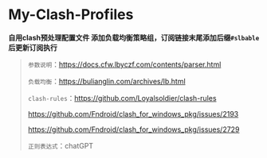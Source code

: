 # My-Clash-Profiles
**自用clash预处理配置文件 添加负载均衡策略组，订阅链接末尾添加后缀`#slbable`后更新订阅执行**

> `参数说明`：https://docs.cfw.lbyczf.com/contents/parser.html
>
> `负载均衡`：https://bulianglin.com/archives/lb.html
>
> `clash-rules`：https://github.com/Loyalsoldier/clash-rules
>
> https://github.com/Fndroid/clash_for_windows_pkg/issues/2193
>
> https://github.com/Fndroid/clash_for_windows_pkg/issues/2729
>
> `正则表达式`：chatGPT
